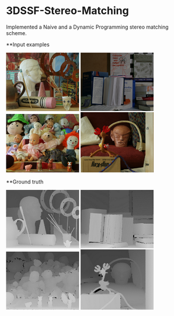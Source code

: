 # 3DSSF-Stereo-Matching

Implemented a Naive and a Dynamic Programming stereo matching scheme.

**Input examples

<img src="images/art1.png" width="200" alt="art"> <img src="images/books1.png" width="200" alt="books">
<img src="images/dolls1.png" width="200" alt="dolls"> <img src="images/reindeer1.png" width="200" alt="reindeer">

**Ground truth

<img src="images/art1_true.png" width="200" alt="art"> <img src="images/books1_true.png" width="200" alt="books">
<img src="images/dolls1_true.png" width="200" alt="dolls"> <img src="images/reindeer1_true.png" width="200" alt="reindeer">
